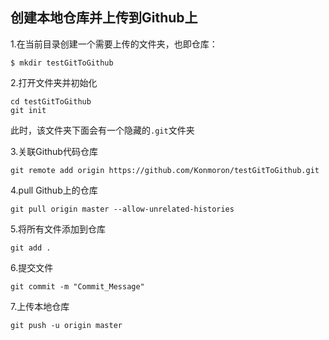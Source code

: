 ## 创建本地仓库并上传到Github上

1.在当前目录创建一个需要上传的文件夹，也即仓库：
```
$ mkdir testGitToGithub
```
2.打开文件夹并初始化
```
cd testGitToGithub
git init
```
此时，该文件夹下面会有一个隐藏的`.git`文件夹

3.关联Github代码仓库
```
git remote add origin https://github.com/Konmoron/testGitToGithub.git
```
4.pull Github上的仓库
```
git pull origin master --allow-unrelated-histories
```
5.将所有文件添加到仓库
```
git add .
```
6.提交文件
```
git commit -m "Commit_Message"
```
7.上传本地仓库
```
git push -u origin master
```